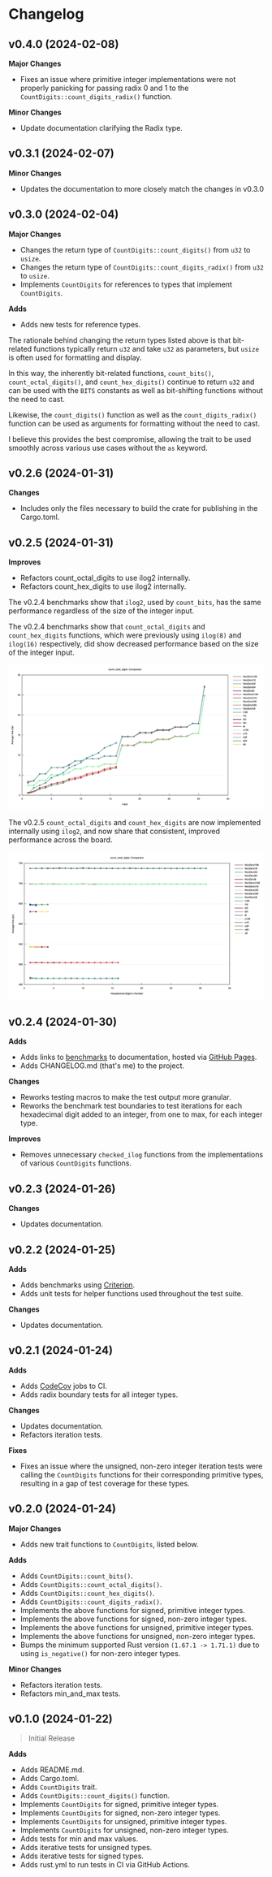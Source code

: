 # Changelog

## v0.4.0 (2024-02-08)

**Major Changes**

* Fixes an issue where primitive integer implementations were not properly panicking
for passing radix 0 and 1 to the `CountDigits::count_digits_radix()` function.

**Minor Changes**

* Update documentation clarifying the Radix type.

## v0.3.1 (2024-02-07)

**Minor Changes**

* Updates the documentation to more closely match the changes in v0.3.0

## v0.3.0 (2024-02-04)

**Major Changes**

* Changes the return type of `CountDigits::count_digits()` from `u32` to `usize`.
* Changes the return type of `CountDigits::count_digits_radix()` from `u32` to `usize`.
* Implements `CountDigits` for references to types that implement `CountDigits`.

**Adds**

* Adds new tests for reference types.

The rationale behind changing the return types listed above is that bit-related functions
typically return `u32` and take `u32` as parameters, but `usize` is often used for formatting
and display. 

In this way, the inherently bit-related functions, `count_bits()`, 
`count_octal_digits()`, and `count_hex_digits()` continue to return `u32` and can be used
with the `BITS` constants as well as bit-shifting functions without the need to cast. 

Likewise, the `count_digits()` function as well as the `count_digits_radix()` function can be used
as arguments for formatting without the need to cast. 

I believe this provides the best compromise,
allowing the trait to be used smoothly across various use cases without the `as` keyword. 

## v0.2.6 (2024-01-31)

**Changes**

* Includes only the files necessary to build the crate for publishing in the Cargo.toml.

## v0.2.5 (2024-01-31)

**Improves**

* Refactors count_octal_digits to use ilog2 internally.
* Refactors count_hex_digits to use ilog2 internally.

The v0.2.4 benchmarks show that `ilog2`, used by `count_bits`, has the same performance regardless of the size of the integer input. 

The v0.2.4 benchmarks show that `count_octal_digits` and `count_hex_digits` functions, which were previously using `ilog(8)` and `ilog(16)` respectively, did show decreased performance based on the size of the integer input.

![A graph of count-octal-digits benchmarks for v0.2.4](https://raw.githubusercontent.com/nordzilla/count-digits/main/benches/images/count-octal-digits-v0.2.4.png)

The v0.2.5 `count_octal_digits` and `count_hex_digits` are now implemented internally using `ilog2`, and now share that consistent, improved performance across the board.

![A graph of count-octal-digits benchmarks for v0.2.5](https://raw.githubusercontent.com/nordzilla/count-digits/main/benches/images/count-octal-digits-v0.2.5.png)

## v0.2.4 (2024-01-30)

**Adds**

* Adds links to [benchmarks](https://nordzilla.github.io/count-digits/) to documentation, hosted via [GitHub Pages](https://pages.github.com/).
* Adds CHANGELOG.md (that's me) to the project.

**Changes**

* Reworks testing macros to make the test output more granular.
* Reworks the benchmark test boundaries to test iterations for each hexadecimal digit added to an integer, from one to max, for each integer type.

**Improves**

* Removes unnecessary `checked_ilog` functions from the implementations of various `CountDigits` functions.

## v0.2.3 (2024-01-26)

**Changes**

* Updates documentation.

## v0.2.2 (2024-01-25)

**Adds**

* Adds benchmarks using [Criterion](https://docs.rs/criterion/latest/criterion/).
* Adds unit tests for helper functions used throughout the test suite.

**Changes**

* Updates documentation.

## v0.2.1 (2024-01-24)

**Adds**

* Adds [CodeCov](https://about.codecov.io/) jobs to CI.
* Adds radix boundary tests for all integer types.

**Changes**

* Updates documentation.
* Refactors iteration tests.

**Fixes**

* Fixes an issue where the unsigned, non-zero integer iteration tests were calling the `CountDigits` functions for their corresponding primitive types, resulting in a gap of test coverage for these types.

## v0.2.0 (2024-01-24)

**Major Changes**
* Adds new trait functions to `CountDigits`, listed below.

**Adds**

* Adds `CountDigits::count_bits()`.
* Adds `CountDigits::count_octal_digits()`.
* Adds `CountDigits::count_hex_digits()`.
* Adds `CountDigits::count_digits_radix()`.
* Implements the above functions for signed, primitive integer types.
* Implements the above functions for signed, non-zero integer types.
* Implements the above functions for unsigned, primitive integer types.
* Implements the above functions for unsigned, non-zero integer types.
* Bumps the minimum supported Rust version `(1.67.1 -> 1.71.1)` due to using `is_negative()` for non-zero integer types.

**Minor Changes**
* Refactors iteration tests.
* Refactors min_and_max tests.

## v0.1.0 (2024-01-22)
> Initial Release

**Adds**

* Adds README.md.
* Adds Cargo.toml.
* Adds `CountDigits` trait.
* Adds `CountDigits::count_digits()` function.
* Implements `CountDigits` for signed, primitive integer types.
* Implements `CountDigits` for signed, non-zero integer types.
* Implements `CountDigits` for unsigned, primitive integer types.
* Implements `CountDigits` for unsigned, non-zero integer types.
* Adds tests for min and max values.
* Adds iterative tests for unsigned types.
* Adds iterative tests for signed types.
* Adds rust.yml to run tests in CI via GitHub Actions.
